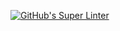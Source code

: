[![GitHub's Super Linter](https://github.com/ICS20-Programming-SirineC/Unit1-03-HTML-Style/workflows/GitHub's%20Super%20Linter/badge.svg)](https://github.com/ICS20-Programming-SirineC/Unit1-03-HTML-Style/actions)